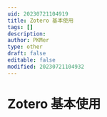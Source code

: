 ```yaml
---
uid: 20230721104919
title: Zotero 基本使用
tags: []
description: 
author: PKMer
type: other
draft: false
editable: false
modified: 20230721104932
---
```


# Zotero 基本使用